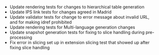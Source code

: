 * Update rendering tests for changes to hierarchical table generation
* Update IPS link tests for changes agreed in Madrid
* Update validator tests for change to error message about invalid URL, and for making idref prohibited
* Update rendering tests for Multi-language generation changes
* Update snapshot generation tests for fixing to slice handling during pre-processing
* Fix error in slicing set up in extension slicing test that showed up after fixing slice handling
